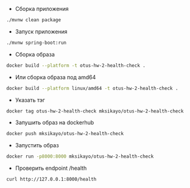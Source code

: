 - Сборка приложения
```bash
./mvnw clean package
```

- Запуск приложения
```bash
./mvnw spring-boot:run
```

- Сборка образа
```bash
docker build --platform -t otus-hw-2-health-check .
```

- Или сборка образа под amd64
```bash
docker build --platform linux/amd64 -t otus-hw-2-health-check .
```

- Указать тэг
```bash
docker tag otus-hw-2-health-check mksikayo/otus-hw-2-health-check
```

- Запушить образ на dockerhub
```bash
docker push mksikayo/otus-hw-2-health-check
```

- Запустить образ
```bash
docker run -p8000:8000 mksikayo/otus-hw-2-health-check
```

- Проверить endpoint /health
```bash
curl http://127.0.0.1:8000/health
```
